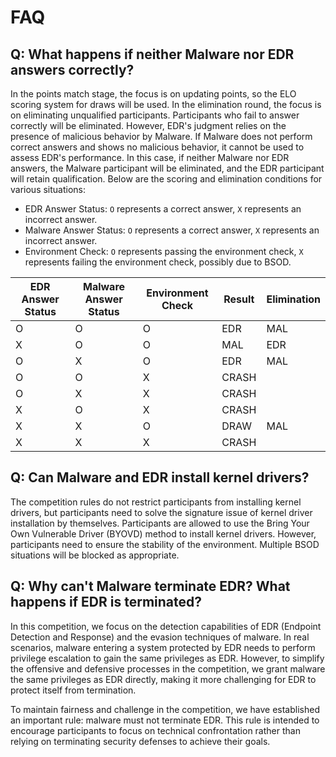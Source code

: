 # FAQ

## Q: What happens if neither Malware nor EDR answers correctly?

In the points match stage, the focus is on updating points, so the ELO scoring system for draws will be used. In the elimination round, the focus is on eliminating unqualified participants. Participants who fail to answer correctly will be eliminated. However, EDR's judgment relies on the presence of malicious behavior by Malware. If Malware does not perform correct answers and shows no malicious behavior, it cannot be used to assess EDR's performance. In this case, if neither Malware nor EDR answers, the Malware participant will be eliminated, and the EDR participant will retain qualification. Below are the scoring and elimination conditions for various situations:

- EDR Answer Status: `O` represents a correct answer, `X` represents an incorrect answer.
- Malware Answer Status: `O` represents a correct answer, `X` represents an incorrect answer.
- Environment Check: `O` represents passing the environment check, `X` represents failing the environment check, possibly due to BSOD.

| EDR Answer Status | Malware Answer Status | Environment Check | Result | Elimination |
| ----------------- | --------------------- | ----------------- | ------ | ----------- |
| O                 | O                     | O                 | EDR    | MAL         |
| X                 | O                     | O                 | MAL    | EDR         |
| O                 | X                     | O                 | EDR    | MAL         |
| O                 | O                     | X                 | CRASH  |             |
| O                 | X                     | X                 | CRASH  |             |
| X                 | O                     | X                 | CRASH  |             |
| X                 | X                     | O                 | DRAW   | MAL         |
| X                 | X                     | X                 | CRASH  |             |

## Q: Can Malware and EDR install kernel drivers?

The competition rules do not restrict participants from installing kernel drivers, but participants need to solve the signature issue of kernel driver installation by themselves. Participants are allowed to use the Bring Your Own Vulnerable Driver (BYOVD) method to install kernel drivers. However, participants need to ensure the stability of the environment. Multiple BSOD situations will be blocked as appropriate.

## Q: Why can't Malware terminate EDR? What happens if EDR is terminated?

In this competition, we focus on the detection capabilities of EDR (Endpoint Detection and Response) and the evasion techniques of malware. In real scenarios, malware entering a system protected by EDR needs to perform privilege escalation to gain the same privileges as EDR. However, to simplify the offensive and defensive processes in the competition, we grant malware the same privileges as EDR directly, making it more challenging for EDR to protect itself from termination.

To maintain fairness and challenge in the competition, we have established an important rule: malware must not terminate EDR. This rule is intended to encourage participants to focus on technical confrontation rather than relying on terminating security defenses to achieve their goals.
